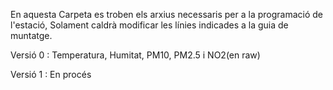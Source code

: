 En aquesta Carpeta es troben els arxius necessaris per a la programació de l'estació, Solament caldrà modificar les línies indicades a la guia de muntatge.

Versió 0 : Temperatura, Humitat, PM10, PM2.5 i NO2(en raw)

Versió 1 : En procés
